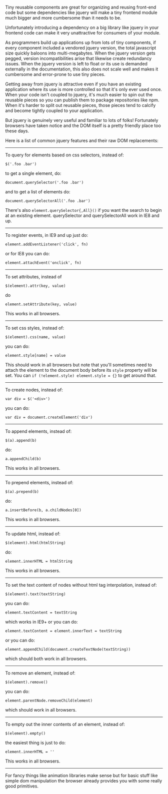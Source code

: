 Tiny reusable components are great for organizing and reusing front-end code but
some dependencies like jquery will make a tiny frontend module much bigger and
more cumbersome than it needs to be.

Unfortunately introducing a dependency on a big library like jquery in your
frontend code can make it very unattractive for consumers of your module.

As programmers build up applications up from lots of tiny components, if every
component included a vendored jquery version, the total javascript size quickly
baloons into multi-megabytes. When the jquery version gets pegged, version
incompatibilities arise that likewise create redundancy issues. When the jquery
version is left to float or its use is demanded externally in the documentation,
this also does not scale well and makes it cumbersome and error-prone to use
tiny pieces.

Getting away from jquery is attractive even if you have an existing application
where its use is more controlled so that it's only ever used once. When your
code isn't coupled to jquery, it's much easier to spin out the reusable pieces
so you can publish them to package repositories like npm. When it's harder to
split out reusable pieces, those pieces tend to calcify and become tightly
coupled to your application.

But jquery is genuinely very useful and familiar to lots of folks! Fortunately
browsers have taken notice and the DOM itself is a pretty friendly place too
these days.

Here is a list of common jquery features and their raw DOM replacements:

---

To query for elements based on css selectors, instead of:

    $('.foo .bar')

to get a single element, do:

    document.querySelector('.foo .bar')

and to get a list of elements do:

    document.querySelectorAll('.foo .bar')

There's also `element.querySelector{,All}()` if you want the search to begin at an existing element. querySelector and querySelectorAll work in IE8 and up.

---

To register events, in IE9 and up just do:

    element.addEventListener('click', fn)

or for IE8 you can do:

    element.attachEvent('onclick', fn)

---

To set attributes, instead of

    $(element).attr(key, value)

do

    element.setAttribute(key, value)

This works in all browsers.

---

To set css styles, instead of:

    $(element).css(name, value)

you can do:

    element.style[name] = value

This should work in all browsers but note that you'll sometimes need to attach the element to the document body before its `style` property will be set. You can `if (!element.style) element.style = {}` to get around that.

---

To create nodes, instead of:

    var div = $('<div>')

you can do:

    var div = document.createElement('div')

---

To append elements, instead of:

    $(a).append(b)

do:

    a.appendChild(b)

This works in all browsers.

---

To prepend elements, instead of:

    $(a).prepend(b)

do:

    a.insertBefore(b, a.childNodes[0])

This works in all browsers.

---

To update html, instead of:


    $(element).html(htmlString)

do:

    element.innerHTML = htmlString

This works in all browsers.

---

To set the text content of nodes without html tag interpolation, instead of:

    $(element).text(textString)

you can do:

    element.textContent = textString

which works in IE9+ or you can do:

    element.textContent = element.innerText = textString

or you can do:

    element.appendChild(document.createTextNode(textString))

which should both work in all browsers.

---

To remove an element, instead of:

    $(element).remove()

you can do:

    element.parentNode.removeChild(element)

which should work in all browsers.

---

To empty out the inner contents of an element, instead of:

    $(element).empty()

the easiest thing is just to do:

    element.innerHTML = ''

This works in all browsers.

---

For fancy things like animation libraries make sense but for basic stuff like
simple dom manipulation the browser already provides you with some really good
primitives.
